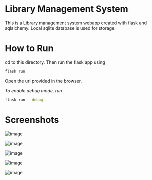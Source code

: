 # Library Management System
This is a Library management system webapp created with flask and sqlalchemy. Local sqlite database is used for storage.

# How to Run
cd to this directory. Then run the flask app using
```bash
flask run
```
Open the url provided in the browser.

*To enable debug mode, run*
```bash
flask run --debug
```
# Screenshots
![image](https://github.com/sourish-m/flask-library/assets/86039108/42a60b23-26db-4f0c-999a-b838f73a0f3a)

![image](https://github.com/sourish-m/flask-library/assets/86039108/8baf0fa1-80f3-480b-a7c8-0f9630cdc5ee)

![image](https://github.com/sourish-m/flask-library/assets/86039108/3e9a7db9-4ee7-451b-a7d0-88fb4d6e1656)

![image](https://github.com/sourish-m/flask-library/assets/86039108/f769db83-3b06-4af7-a885-4fd3df9b52cf)

![image](https://github.com/sourish-m/flask-library/assets/86039108/a688ed2d-79e8-4654-a7cc-f63e9f9bd896)






